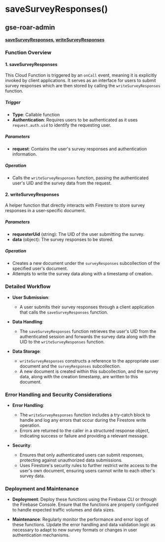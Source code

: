 # saveSurveyResponses()

## gse-roar-admin

#### [saveSurveyResponses](https://github.com/yeatmanlab/roar-firebase-functions/blob/e784650492722d24069aa9b0704d1873ea5dafee/gse-roar-admin/functions/src/index.ts#L1147), [writeSurveyResponses](https://github.com/yeatmanlab/roar-firebase-functions/blob/e784650492722d24069aa9b0704d1873ea5dafee/gse-roar-admin/functions/src/LEVANTE/save-survey-results.ts#L3C1-L28C2)

### Function Overview

#### 1. **saveSurveyResponses**
This Cloud Function is triggered by an `onCall` event, meaning it is explicitly invoked by client applications. It serves as an interface for users to submit survey responses which are then stored by calling the `writeSurveyResponses` function.

##### Trigger
- **Type**: Callable function
- **Authentication**: Requires users to be authenticated as it uses `request.auth.uid` to identify the requesting user.

##### Parameters
- **request**: Contains the user's survey responses and authentication information.

##### Operation
- Calls the `writeSurveyResponses` function, passing the authenticated user's UID and the survey data from the request.

#### 2. **writeSurveyResponses**
A helper function that directly interacts with Firestore to store survey responses in a user-specific document.

##### Parameters
- **requesterUid** (string): The UID of the user submitting the survey.
- **data** (object): The survey responses to be stored.

##### Operation
- Creates a new document under the `surveyResponses` subcollection of the specified user's document.
- Attempts to write the survey data along with a timestamp of creation.

### Detailed Workflow

- **User Submission**:
  - A user submits their survey responses through a client application that calls the `saveSurveyResponses` function.
  
- **Data Handling**:
  - The `saveSurveyResponses` function retrieves the user's UID from the authenticated session and forwards the survey data along with the UID to the `writeSurveyResponses` function.

- **Data Storage**:
  - `writeSurveyResponses` constructs a reference to the appropriate user document and the `surveyResponses` subcollection.
  - A new document is created within this subcollection, and the survey data, along with the creation timestamp, are written to this document.

### Error Handling and Security Considerations

- **Error Handling**:
  - The `writeSurveyResponses` function includes a try-catch block to handle and log any errors that occur during the Firestore write operation.
  - Errors are returned to the caller in a structured response object, indicating success or failure and providing a relevant message.

- **Security**:
  - Ensures that only authenticated users can submit responses, protecting against unauthorized data submissions.
  - Uses Firestore's security rules to further restrict write access to the user's own document, ensuring users cannot write to each other's survey data.

### Deployment and Maintenance

- **Deployment**: Deploy these functions using the Firebase CLI or through the Firebase Console. Ensure that the functions are properly configured to handle expected traffic volumes and data sizes.
  
- **Maintenance**: Regularly monitor the performance and error logs of these functions. Update the error handling and data validation logic as necessary to adapt to new survey formats or changes in user authentication mechanisms.

